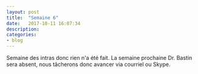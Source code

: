 ```yaml
---
layout: post
title:  "Semaine 6"
date:   2017-10-11 16:07:34
description:
categories:
- blog
---
```


Semaine des intras donc rien n'a été fait. La semaine prochaine Dr. Bastin sera absent, nous tâcherons donc avancer via courriel ou Skype.
